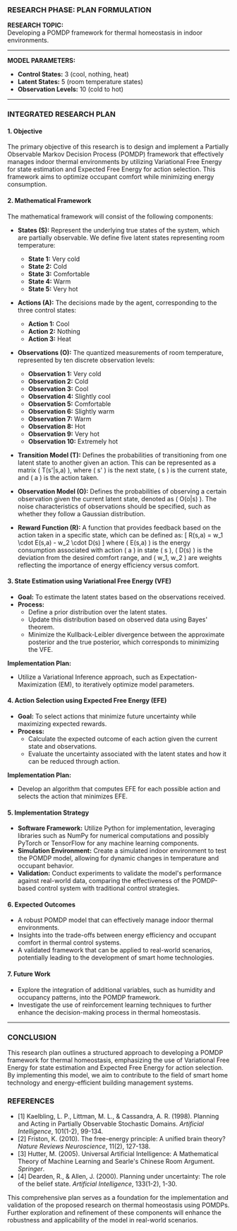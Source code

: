 ### RESEARCH PHASE: PLAN FORMULATION

**RESEARCH TOPIC:**  
Developing a POMDP framework for thermal homeostasis in indoor environments.

---

**MODEL PARAMETERS:**
- **Control States:** 3 (cool, nothing, heat)
- **Latent States:** 5 (room temperature states)
- **Observation Levels:** 10 (cold to hot)

---

### INTEGRATED RESEARCH PLAN

#### 1. **Objective**
The primary objective of this research is to design and implement a Partially Observable Markov Decision Process (POMDP) framework that effectively manages indoor thermal environments by utilizing Variational Free Energy for state estimation and Expected Free Energy for action selection. This framework aims to optimize occupant comfort while minimizing energy consumption.

#### 2. **Mathematical Framework**
The mathematical framework will consist of the following components:

- **States (S):** Represent the underlying true states of the system, which are partially observable. We define five latent states representing room temperature:
  - **State 1:** Very cold
  - **State 2:** Cold
  - **State 3:** Comfortable
  - **State 4:** Warm
  - **State 5:** Very hot

- **Actions (A):** The decisions made by the agent, corresponding to the three control states:
  - **Action 1:** Cool
  - **Action 2:** Nothing
  - **Action 3:** Heat

- **Observations (O):** The quantized measurements of room temperature, represented by ten discrete observation levels:
  - **Observation 1:** Very cold
  - **Observation 2:** Cold
  - **Observation 3:** Cool
  - **Observation 4:** Slightly cool
  - **Observation 5:** Comfortable
  - **Observation 6:** Slightly warm
  - **Observation 7:** Warm
  - **Observation 8:** Hot
  - **Observation 9:** Very hot
  - **Observation 10:** Extremely hot

- **Transition Model (T):** Defines the probabilities of transitioning from one latent state to another given an action. This can be represented as a matrix \( T(s'|s,a) \), where \( s' \) is the next state, \( s \) is the current state, and \( a \) is the action taken.

- **Observation Model (O):** Defines the probabilities of observing a certain observation given the current latent state, denoted as \( O(o|s) \). The noise characteristics of observations should be specified, such as whether they follow a Gaussian distribution.

- **Reward Function (R):** A function that provides feedback based on the action taken in a specific state, which can be defined as:
  \[
  R(s,a) = w_1 \cdot E(s,a) - w_2 \cdot D(s)
  \]
  where \( E(s,a) \) is the energy consumption associated with action \( a \) in state \( s \), \( D(s) \) is the deviation from the desired comfort range, and \( w_1, w_2 \) are weights reflecting the importance of energy efficiency versus comfort.

#### 3. **State Estimation using Variational Free Energy (VFE)**
- **Goal:** To estimate the latent states based on the observations received.
- **Process:**
  - Define a prior distribution over the latent states.
  - Update this distribution based on observed data using Bayes' theorem.
  - Minimize the Kullback-Leibler divergence between the approximate posterior and the true posterior, which corresponds to minimizing the VFE.

**Implementation Plan:**
- Utilize a Variational Inference approach, such as Expectation-Maximization (EM), to iteratively optimize model parameters.

#### 4. **Action Selection using Expected Free Energy (EFE)**
- **Goal:** To select actions that minimize future uncertainty while maximizing expected rewards.
- **Process:**
  - Calculate the expected outcome of each action given the current state and observations.
  - Evaluate the uncertainty associated with the latent states and how it can be reduced through action.

**Implementation Plan:**
- Develop an algorithm that computes EFE for each possible action and selects the action that minimizes EFE.

#### 5. **Implementation Strategy**
- **Software Framework:** Utilize Python for implementation, leveraging libraries such as NumPy for numerical computations and possibly PyTorch or TensorFlow for any machine learning components.
- **Simulation Environment:** Create a simulated indoor environment to test the POMDP model, allowing for dynamic changes in temperature and occupant behavior.
- **Validation:** Conduct experiments to validate the model's performance against real-world data, comparing the effectiveness of the POMDP-based control system with traditional control strategies.

#### 6. **Expected Outcomes**
- A robust POMDP model that can effectively manage indoor thermal environments.
- Insights into the trade-offs between energy efficiency and occupant comfort in thermal control systems.
- A validated framework that can be applied to real-world scenarios, potentially leading to the development of smart home technologies.

#### 7. **Future Work**
- Explore the integration of additional variables, such as humidity and occupancy patterns, into the POMDP framework.
- Investigate the use of reinforcement learning techniques to further enhance the decision-making process in thermal homeostasis.

---

### CONCLUSION
This research plan outlines a structured approach to developing a POMDP framework for thermal homeostasis, emphasizing the use of Variational Free Energy for state estimation and Expected Free Energy for action selection. By implementing this model, we aim to contribute to the field of smart home technology and energy-efficient building management systems.

### REFERENCES
- [1] Kaelbling, L. P., Littman, M. L., & Cassandra, A. R. (1998). Planning and Acting in Partially Observable Stochastic Domains. *Artificial Intelligence*, 101(1-2), 99-134.
- [2] Friston, K. (2010). The free-energy principle: A unified brain theory? *Nature Reviews Neuroscience*, 11(2), 127-138.
- [3] Hutter, M. (2005). Universal Artificial Intelligence: A Mathematical Theory of Machine Learning and Searle's Chinese Room Argument. *Springer*.
- [4] Dearden, R., & Allen, J. (2000). Planning under uncertainty: The role of the belief state. *Artificial Intelligence*, 133(1-2), 1-30.

This comprehensive plan serves as a foundation for the implementation and validation of the proposed research on thermal homeostasis using POMDPs. Further exploration and refinement of these components will enhance the robustness and applicability of the model in real-world scenarios.